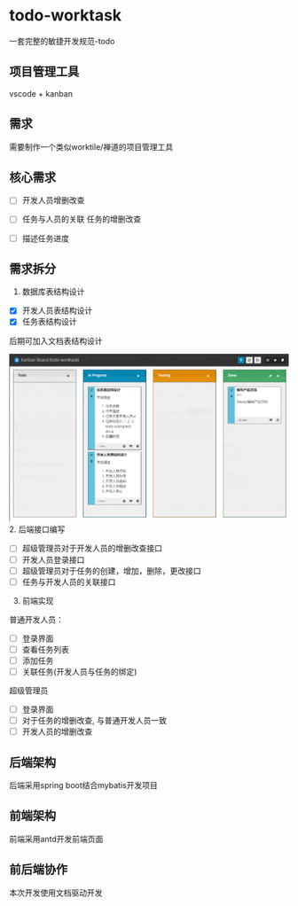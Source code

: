 # todo-worktask

一套完整的敏捷开发规范-todo

## 项目管理工具

vscode + kanban

## 需求

需要制作一个类似worktile/禅道的项目管理工具

## 核心需求

- [ ] 开发人员增删改查

- [ ] 任务与人员的关联 任务的增删改查

- [ ] 描述任务进度

## 需求拆分

1. 数据库表结构设计

  - [x] 开发人员表结构设计
  - [x] 任务表结构设计

  后期可加入文档表结构设计

![](./assets/kanban.png)
2. 后端接口编写

  - [ ] 超级管理员对于开发人员的增删改查接口
  - [ ] 开发人员登录接口
  - [ ] 超级管理员对于任务的创建，增加，删除，更改接口
  - [ ] 任务与开发人员的关联接口

3. 前端实现

普通开发人员： 

  - [ ] 登录界面
  - [ ] 查看任务列表
  - [ ] 添加任务
  - [ ] 关联任务(开发人员与任务的绑定)

超级管理员

  - [ ] 登录界面
  - [ ] 对于任务的增删改查, 与普通开发人员一致
  - [ ] 开发人员的增删改查

## 后端架构

后端采用spring boot结合mybatis开发项目

## 前端架构

前端采用antd开发前端页面

## 前后端协作

本次开发使用文档驱动开发